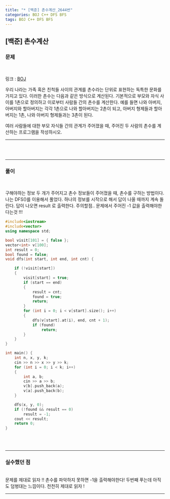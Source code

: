 ```yaml
---
title: "* [백준] 촌수계산_2644번"
categories: BOJ C++ DFS BFS
tags: BOJ C++ DFS BFS
---
```


<!-- prettier-ignore-start -->
## [백준] 촌수계산

### 문제
<br/>

링크 : [BOJ](https://www.acmicpc.net/problem/2644)

우리 나라는 가족 혹은 친척들 사이의 관계를 촌수라는 단위로 표현하는 독특한 문화를 가지고 있다. 이러한 촌수는 다음과 같은 방식으로 계산된다. 기본적으로 부모와 자식 사이를 1촌으로 정의하고 이로부터 사람들 간의 촌수를 계산한다. 예를 들면 나와 아버지, 아버지와 할아버지는 각각 1촌으로 나와 할아버지는 2촌이 되고, 아버지 형제들과 할아버지는 1촌, 나와 아버지 형제들과는 3촌이 된다.

여러 사람들에 대한 부모 자식들 간의 관계가 주어졌을 때, 주어진 두 사람의 촌수를 계산하는 프로그램을 작성하시오.

---

<br/><br/>

---
### 풀이
<br/>

구해야하는 정보 두 개가 주어지고 촌수 정보들이 주어졌을 때, 촌수를 구하는 방법이다.
나는 DFS()를 이용해서 풀었다.
하나의 정보를 시작으로 해서 답이 나올 때까지 계속 돌린다.
답이 나오면 result 로 출력한다.
주의할점.. 문제에서 주어진 -1 값을 출력해야한다는것 !!!

```cpp
#include<iostream>
#include<vector>
using namespace std;

bool visit[101] = { false };
vector<int> v[100];
int result = 0;
bool found = false;
void dfs(int start, int end, int cnt) {

	if (!visit[start])
	{
		visit[start] = true;
		if (start == end)
		{
			result = cnt;
			found = true;
			return;
		}
		for (int i = 0; i < v[start].size(); i++)
		{
			dfs(v[start].at(i), end, cnt + 1);
			if (found)
				return;
		}
	}
}

int main() {
	int n, x, y, k;
	cin >> n >> x >> y >> k;
	for (int i = 0; i < k; i++)
	{
		int a, b;
		cin >> a >> b;
		v[b].push_back(a);
		v[a].push_back(b);
	}

	dfs(x, y, 0);
	if (!found && result == 0)
		result = -1;
	cout << result;
	return 0;
}
```

<br/><br/>


---

### 실수했던 점
<br/>
  문제를 제대로 읽자 !!
  촌수를 파악하지 못하면 -1을 출력해야한다!
  두번째 푸는데 아직도 덤벙대는 느낌이다. 천천히 제대로 읽자 !

---
<!-- prettier-ignore-end -->

